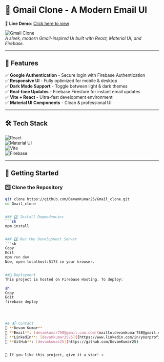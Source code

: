 # 📧 Gmail Clone - A Modern Email UI  

🚀 **Live Demo**: [Click here to view](https://clone-8183b.web.app/main)  

![Gmail Clone](https://user-images.githubusercontent.com/your-image-link-here)  
*A sleek, modern Gmail-inspired UI built with React, Material UI, and Firebase.*  

---

## 🎯 Features  
✅ **Google Authentication** - Secure login with Firebase Authentication  
✅ **Responsive UI** - Fully optimized for mobile & desktop  
✅ **Dark Mode Support** - Toggle between light & dark themes  
✅ **Real-time Updates** - Firebase Firestore for instant email updates  
✅ **Vite + React** - Ultra-fast development environment  
✅ **Material UI Components** - Clean & professional UI  

---

## 🛠 Tech Stack  
![React](https://img.shields.io/badge/React-18.2-blue?style=for-the-badge&logo=react)  
![Material UI](https://img.shields.io/badge/Material%20UI-React-blue?style=for-the-badge&logo=mui)  
![Vite](https://img.shields.io/badge/Vite-Fast%20Bundler-purple?style=for-the-badge&logo=vite)  
![Firebase](https://img.shields.io/badge/Firebase-Hosting-yellow?style=for-the-badge&logo=firebase)  

---

## 🚀 Getting Started  

### 1️⃣ Clone the Repository  
```sh
git clone https://github.com/DevamKumar25/Gmail_clone.git
cd Gmail_clone


### 2️⃣ Install Dependencies  
```sh
npm install


### 3️⃣ Run the Development Server
```sh
Copy
Edit
npm run dev
Now, open localhost:5173 in your browser.


##📌 Deployment
This project is hosted on Firebase Hosting. To deploy:

sh
Copy
Edit
firebase deploy




## 📬 Contact  
👤 **Devam Kumar**  
📧 **Email**: [devamkumar758@gmail.com.com](mailto:devamkumar758@gmail.com)  
🔗 **LinkedIn**: [devamkumar2525]([https://www.linkedin.com/in/yourprofile)](https://www.linkedin.com/in/devamkumar2525/)  
🔗 **GitHub**: [devamkumar25](https://github.com/DevamKumar25)  


🌟 If you like this project, give it a star! ⭐
